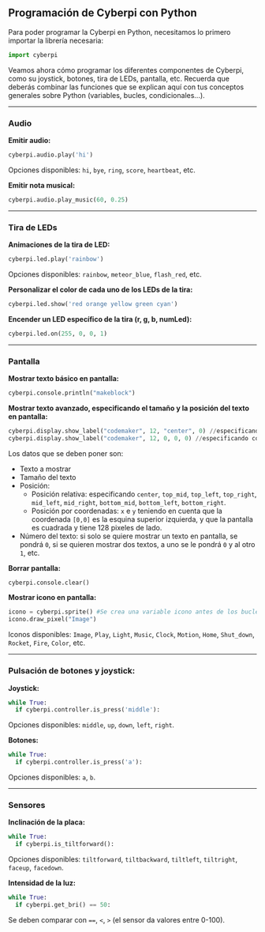 ## Programación de Cyberpi con Python

Para poder programar la Cyberpi en Python, necesitamos lo primero importar la librería necesaria:

```python
import cyberpi
```

Veamos ahora cómo programar los diferentes componentes de Cyberpi, como su joystick, botones, tira de LEDs, pantalla, etc. Recuerda que deberás combinar las funciones que se explican aquí con tus conceptos generales sobre Python (variables, bucles, condicionales...).

---

### Audio

**Emitir audio:**
```python
cyberpi.audio.play('hi')
```
Opciones disponibles: `hi`, `bye`, `ring`, `score`, `heartbeat`, etc.

**Emitir nota musical:**
```python
cyberpi.audio.play_music(60, 0.25)
```

---

### Tira de LEDs

**Animaciones de la tira de LED:**
```python
cyberpi.led.play('rainbow')
```
Opciones disponibles: `rainbow`, `meteor_blue`, `flash_red`, etc.

**Personalizar el color de cada uno de los LEDs de la tira:**
```python
cyberpi.led.show('red orange yellow green cyan')
```

**Encender un LED específico de la tira (r, g, b, numLed):**
```python
cyberpi.led.on(255, 0, 0, 1)
```

---

### Pantalla

**Mostrar texto básico en pantalla:**
```python
cyberpi.console.println("makeblock")
```

**Mostrar texto avanzado, especificando el tamaño y la posición del texto en pantalla:**
```python
cyberpi.display.show_label("codemaker", 12, "center", 0) //especificando posición
cyberpi.display.show_label("codemaker", 12, 0, 0, 0) //especificando coordenadas
```
Los datos que se deben poner son:
- Texto a mostrar
- Tamaño del texto
- Posición:
  - Posición relativa: especificando `center`, `top_mid`, `top_left`, `top_right`, `mid_left`, `mid_right`, `bottom_mid`, `bottom_left`, `bottom_right`.
  - Posición por coordenadas: `x` e `y` teniendo en cuenta que la coordenada `[0,0]` es la esquina superior izquierda, y que la pantalla es cuadrada y tiene 128 pixeles de lado. 
- Número del texto: si solo se quiere mostrar un texto en pantalla, se pondrá `0`, si se quieren mostrar dos textos, a uno se le pondrá `0` y al otro `1`, etc.

**Borrar pantalla:**
```python
cyberpi.console.clear()
```

**Mostrar icono en pantalla:**
```python
icono = cyberpi.sprite() #Se crea una variable icono antes de los bucles y condicionales
icono.draw_pixel("Image")
```
Iconos disponibles: `Image`, `Play`, `Light`, `Music`, `Clock`, `Motion`, `Home`, `Shut_down`, `Rocket`, `Fire`, `Color`, etc.

---

### Pulsación de botones y joystick:

**Joystick:**
```python
while True:
  if cyberpi.controller.is_press('middle'):
```
Opciones disponibles:  `middle`, `up`, `down`, `left`, `right`.

**Botones:**
```python
while True:
  if cyberpi.controller.is_press('a'):
```
Opciones disponibles: `a`, `b`.

---

### Sensores

**Inclinación de la placa:**
```python
while True:
  if cyberpi.is_tiltforward():
```
Opciones disponibles: `tiltforward`, `tiltbackward`, `tiltleft`, `tiltright`, `faceup`, `facedown`.

**Intensidad de la luz:**
```python
while True:
  if cyberpi.get_bri() == 50:
```
 Se deben comparar con `==`, `<`, `>` (el sensor da valores entre 0-100).
      

